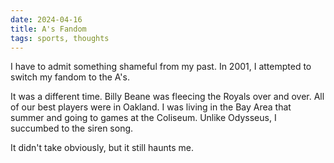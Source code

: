 ```yaml
---
date: 2024-04-16
title: A's Fandom
tags: sports, thoughts
---
```


I have to admit something shameful from my past. In 2001, I attempted to switch my fandom to the A's.

It was a different time. Billy Beane was fleecing the Royals over and over. All of our best players were in Oakland. I was living in the Bay Area that summer and going to games at the Coliseum. Unlike Odysseus, I succumbed to the siren song.

It didn't take obviously, but it still haunts me.